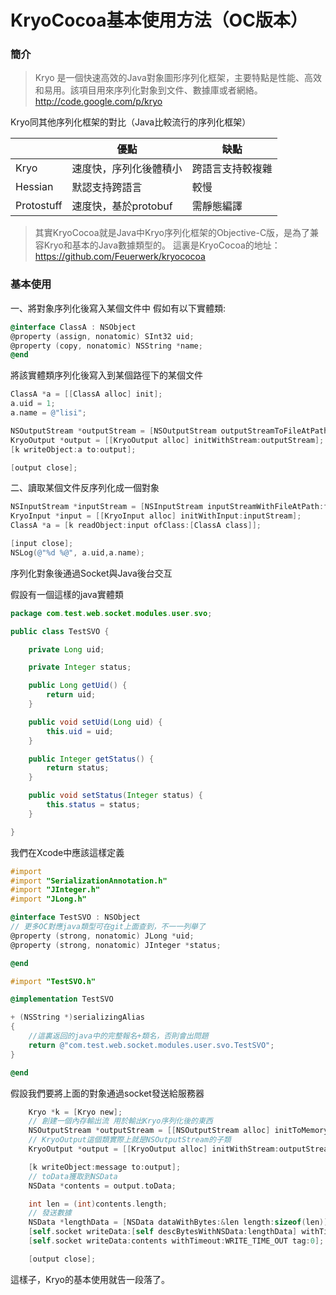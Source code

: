 # KryoCocoa基本使用方法（OC版本）

### 簡介

> Kryo 是一個快速高效的Java對象圖形序列化框架，主要特點是性能、高效和易用。該項目用來序列化對象到文件、數據庫或者網絡。 http://code.google.com/p/kryo
> 

Kryo同其他序列化框架的對比（Java比較流行的序列化框架）

|  | 優點 | 缺點 |
| --- | --- | --- |
| Kryo | 速度快，序列化後體積小 | 跨語言支持較複雜 |
| Hessian | 默認支持跨語言 | 較慢 |
| Protostuff | 速度快，基於protobuf | 需靜態編譯 |

> 其實KryoCocoa就是Java中Kryo序列化框架的Objective-C版，是為了兼容Kryo和基本的Java數據類型的。 這裏是KryoCocoa的地址：https://github.com/Feuerwerk/kryococoa
> 

### 基本使用

一、將對象序列化後寫入某個文件中
 假如有以下實體類:

```objectivec
@interface ClassA : NSObject
@property (assign, nonatomic) SInt32 uid;
@property (copy, nonatomic) NSString *name;
@end

```

將該實體類序列化後寫入到某個路徑下的某個文件

```objectivec
ClassA *a = [[ClassA alloc] init];
a.uid = 1;
a.name = @"lisi";

NSOutputStream *outputStream = [NSOutputStream outputStreamToFileAtPath:filePath append:NO];
KryoOutput *output = [[KryoOutput alloc] initWithStream:outputStream];
[k writeObject:a to:output];

[output close];

```

二、讀取某個文件反序列化成一個對象

```objectivec
NSInputStream *inputStream = [NSInputStream inputStreamWithFileAtPath:filePath];
KryoInput *input = [[KryoInput alloc] initWithInput:inputStream];
ClassA *a = [k readObject:input ofClass:[ClassA class]];

[input close];
NSLog(@"%d %@", a.uid,a.name);

```

序列化對象後通過Socket與Java後台交互

假設有一個這樣的java實體類

```java
package com.test.web.socket.modules.user.svo;

public class TestSVO {

    private Long uid;

    private Integer status;

    public Long getUid() {
        return uid;
    }

    public void setUid(Long uid) {
        this.uid = uid;
    }

    public Integer getStatus() {
        return status;
    }

    public void setStatus(Integer status) {
        this.status = status;
    }

}

```

我們在Xcode中應該這樣定義

```objectivec
#import
#import "SerializationAnnotation.h"
#import "JInteger.h"
#import "JLong.h"

@interface TestSVO : NSObject
// 更多OC對應java類型可在git上面查到，不一一列舉了
@property (strong, nonatomic) JLong *uid;
@property (strong, nonatomic) JInteger *status;

@end

```

```objectivec
#import "TestSVO.h"

@implementation TestSVO

+ (NSString *)serializingAlias
{
    //這裏返回的java中的完整報名+類名，否則會出問題
    return @"com.test.web.socket.modules.user.svo.TestSVO";
}

@end

```

假設我們要將上面的對象通過socket發送給服務器

```objectivec
    Kryo *k = [Kryo new];
    // 創建一個內存輸出流 用於輸出Kryo序列化後的東西
    NSOutputStream *outputStream = [[NSOutputStream alloc] initToMemory];
    // KryoOutput這個類實際上就是NSOutputStream的子類
    KryoOutput *output = [[KryoOutput alloc] initWithStream:outputStream];

    [k writeObject:message to:output];
    // toData獲取到NSData
    NSData *contents = output.toData;

    int len = (int)contents.length;
    // 發送數據
    NSData *lengthData = [NSData dataWithBytes:&len length:sizeof(len)];
    [self.socket writeData:[self descBytesWithNSData:lengthData] withTimeout:WRITE_TIME_OUT tag:0];
    [self.socket writeData:contents withTimeout:WRITE_TIME_OUT tag:0];

    [output close];

```

這樣子，Kryo的基本使用就告一段落了。